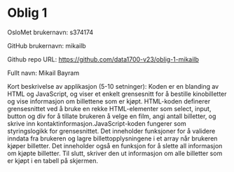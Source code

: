 Oblig 1
=======
OsloMet brukernavn: s374174

GitHub brukernavn: mikailb

Github repo URL: https://github.com/data1700-v23/oblig-1-mikailb

Fullt navn: Mikail Bayram

Kort beskrivelse av applikasjon (5-10 setninger):
Koden er en blanding av HTML og JavaScript,
og viser et enkelt grensesnitt for å bestille kinobilletter og vise informasjon om billettene som er kjøpt.
HTML-koden definerer grensesnittet ved å bruke en rekke HTML-elementer som select, input, button og div for å tillate brukeren å velge en film, angi antall billetter, 
og skrive inn kontaktinformasjon.JavaScript-koden fungerer som styringslogikk for grensesnittet. 
Det inneholder funksjoner for å validere inndata fra brukeren og lagre billettopplysningene i et array når brukeren kjøper billetter. 
Det inneholder også en funksjon for å slette all informasjon om kjøpte billetter. Til slutt,
skriver den ut informasjon om alle billetter som er kjøpt i en tabell på skjermen.
